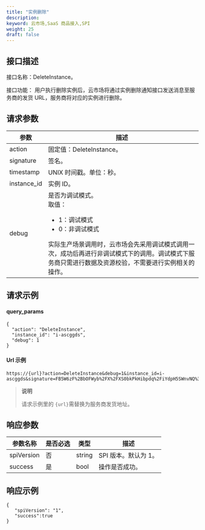 ```yaml
---
title: "实例删除"
description: 
keyword: 云市场,SaaS 商品接入,SPI
weight: 25
draft: false
---
```


## 接口描述

接口名称：DeleteInstance。

接口功能： 用户执行删除实例后，云市场将通过实例删除通知接口发送消息至服务商的发货 URL，服务商将对应的实例进行删除。

## 请求参数

| 参数        | 描述                                                         |
| ----------- | ------------------------------------------------------------ |
| action      | 固定值：DeleteInstance。                                     |
| signature   | 签名。                                                       |
| timestamp   | UNIX 时间戳。单位：秒。                                      |
| instance_id | 实例 ID。                                                    |
| debug       | 是否为调试模式。<br/>取值：<ul><li>1：调试模式</li><li>0：非调试模式</li></ul>实际生产场景调用时，云市场会先采用调试模式调用一次，成功后再进行非调试模式下的调用。调试模式下服务商只需进行数据及资源校验，不需要进行实例相关的操作。 |



## 请求示例

#### query_params

```
{
  "action": "DeleteInstance",
  "instance_id": "i-ascggds",
  "debug": 1
}
```

#### Url 示例

```
https://{url}?action=DeleteInstance&debug=1&instance_id=i-ascggds&signature=FB5W6zF%2BbOFWyb%2FX%2FXS0bkPkHibpdq%2FiYdpH5SWnvNQ%3D&timestamp=1652254417
```

> **说明**
>
> 请求示例里的 `{url}`需替换为服务商发货地址。

## 响应参数

| 参数名称   | 是否必选 | 类型   | 描述                 |
| ---------- | -------- | ------ | -------------------- |
| spiVersion | 否       | string | SPI 版本。默认为 1。 |
| success    | 是       | bool   | 操作是否成功。       |



## 响应示例

```
{
   "spiVersion": "1",
   "success":true
}
```
